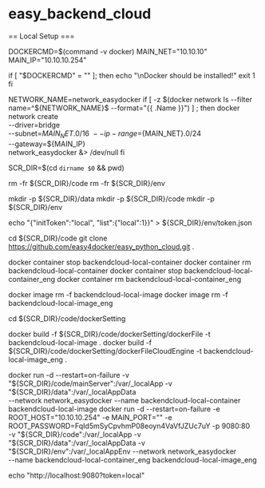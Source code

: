 # easy_backend_cloud

== Local Setup ===

DOCKERCMD=$(command -v docker)
MAIN_NET="10.10.10"
MAIN_IP="10.10.10.254"

if  [ "$DOCKERCMD" = "" ]; then
    echo "\nDocker should be installed!"
    exit 1
fi

NETWORK_NAME=network_easydocker
if [ -z $(docker network ls --filter name=^${NETWORK_NAME}$ --format="{{ .Name }}") ] ; then 
    docker network create \
        --driver=bridge \
        --subnet=${MAIN_NET}.0/16 \
        --ip-range=${MAIN_NET}.0/24 \
        --gateway=${MAIN_IP} \
       network_easydocker &> /dev/null
fi

SCR_DIR=$(cd `dirname $0` && pwd)

rm -fr ${SCR_DIR}/code
rm -fr ${SCR_DIR}/env

mkdir -p ${SCR_DIR}/data
mkdir -p ${SCR_DIR}/code
mkdir -p ${SCR_DIR}/env

echo "{\"initToken\":\"local\", \"list\":{\"local\":1}}" > ${SCR_DIR}/env/token.json

cd ${SCR_DIR}/code
git clone https://github.com/easy4docker/easy_python_cloud.git .


docker container stop backendcloud-local-container
docker container rm backendcloud-local-container
docker container stop backendcloud-local-container_eng
docker container rm backendcloud-local-container_eng

docker image rm -f backendcloud-local-image
docker image rm -f backendcloud-local-image_eng

cd ${SCR_DIR}/code/dockerSetting

docker build -f ${SCR_DIR}/code/dockerSetting/dockerFile -t backendcloud-local-image .
docker build -f ${SCR_DIR}/code/dockerSetting/dockerFileCloudEngine -t backendcloud-local-image_eng .



docker run -d --restart=on-failure -v "${SCR_DIR}/code/mainServer":/var/_localApp -v "${SCR_DIR}/data":/var/_localAppData  \
--network network_easydocker --name backendcloud-local-container  backendcloud-local-image 
docker run -d --restart=on-failure -e ROOT_HOST="10.10.10.254" -e MAIN_PORT=""  -e ROOT_PASSWORD=FqId5mSyCpvhmP08eoyn4VaVfJZUc7uY  -p 9080:80 \
-v "${SCR_DIR}/code":/var/_localApp -v "${SCR_DIR}/data":/var/_localAppData -v "${SCR_DIR}/env":/var/_localAppEnv --network network_easydocker \
--name backendcloud-local-container_eng  backendcloud-local-image_eng

echo "http://localhost:9080?token=local"
